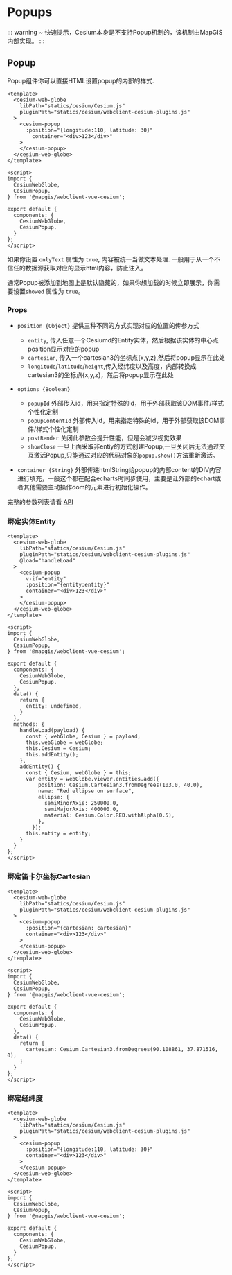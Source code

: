 # Popups

::: warning 
~ 快速提示，Cesium本身是不支持Popup机制的，该机制由MapGIS内部实现。
:::

## Popup

Popup组件你可以直接HTML设置popup的内部的样式.

```vue
<template>
  <cesium-web-globe
    libPath="statics/cesium/Cesium.js"
    pluginPath="statics/cesium/webclient-cesium-plugins.js"
  >
    <cesium-popup 
      :position="{longitude:110, latitude: 30}"
        container="<div>123</div>"
    >
    </cesium-popup>
  </cesium-web-globe>
</template>

<script>
import {
  CesiumWebGlobe,
  CesiumPopup,
} from '@mapgis/webclient-vue-cesium';

export default {
  components: {
    CesiumWebGlobe,
    CesiumPopup,
  }
};
</script>
```

如果你设置 `onlyText` 属性为 `true`, 内容被统一当做文本处理. 一般用于从一个不信任的数据源获取对应的显示html内容，防止注入。

通常Popup被添加到地图上是默认隐藏的，如果你想加载的时候立即展示，你需要设置`showed` 属性为 `true`。

### Props

- `position {Object}` 提供三种不同的方式实现对应的位置的传参方式
  - `entity`, 传入任意一个Cesiumd的Entity实体，然后根据该实体的中心点position显示对应的popup
  - `cartesian`, 传入一个cartesian3的坐标点{x,y,z},然后将popup显示在此处
  - `longitude`/`latitude`/`height`,传入经纬度以及高度，内部转换成cartesian3的坐标点{x,y,z}，然后将popup显示在此处
- `options {Boolean}` 
  - `popupId` 外部传入id，用来指定特殊的id，用于外部获取该DOM事件/样式个性化定制
  - `popupContentId` 外部传入id，用来指定特殊的id，用于外部获取该DOM事件/样式个性化定制
  - `postRender` 关闭此参数会提升性能，但是会减少视觉效果
  - `showClose` 一旦上面采取非entiy的方式创建Popup,一旦关闭后无法通过交互激活Popup,只能通过对应的代码对象的`popup.show()`方法重新激活。

- `container {String}` 外部传递htmlString给popup的内部content的DIV内容进行填充，一般这个都在配合echarts时同步使用，主要是让外部的echart或者其他需要主动操作dom的元素进行初始化操作。

完整的参数列表请看 [API](/api/popup.md#props)

### 绑定实体Entity

```vue
<template>
  <cesium-web-globe
    libPath="statics/cesium/Cesium.js"
    pluginPath="statics/cesium/webclient-cesium-plugins.js"
    @load="handleLoad"
  >
    <cesium-popup
      v-if="entity"
      :position="{entity:entity}"
      container="<div>123</div>"
    >
    </cesium-popup>
  </cesium-web-globe>
</template>

<script>
import {
  CesiumWebGlobe,
  CesiumPopup,
} from '@mapgis/webclient-vue-cesium';

export default {
  components: {
    CesiumWebGlobe,
    CesiumPopup,
  },
  data() {
    return {
      entity: undefined,
    }
  },
  methods: {
    handleLoad(payload) {
      const { webGlobe, Cesium } = payload;
      this.webGlobe = webGlobe;
      this.Cesium = Cesium;
      this.addEntity();
    },
    addEntity() {
      const { Cesium, webGlobe } = this;
      var entity = webGlobe.viewer.entities.add({
          position: Cesium.Cartesian3.fromDegrees(103.0, 40.0),
          name: "Red ellipse on surface",
          ellipse: {
            semiMinorAxis: 250000.0,
            semiMajorAxis: 400000.0,
            material: Cesium.Color.RED.withAlpha(0.5),
          },
        });
      this.entity = entity;
    }
  }
};
</script>
```

### 绑定笛卡尔坐标Cartesian
```vue
<template>
  <cesium-web-globe
    libPath="statics/cesium/Cesium.js"
    pluginPath="statics/cesium/webclient-cesium-plugins.js"
  >
    <cesium-popup 
      :position="{cartesian: cartesian}"
      container="<div>123</div>"
    >
    </cesium-popup>
  </cesium-web-globe>
</template>

<script>
import {
  CesiumWebGlobe,
  CesiumPopup,
} from '@mapgis/webclient-vue-cesium';

export default {
  components: {
    CesiumWebGlobe,
    CesiumPopup,
  },
  data() {
    return {
      cartesian: Cesium.Cartesian3.fromDegrees(90.108861, 37.871516, 0);
    }
  }
};
</script>
```

### 绑定经纬度
```vue
<template>
  <cesium-web-globe
    libPath="statics/cesium/Cesium.js"
    pluginPath="statics/cesium/webclient-cesium-plugins.js"
  >
    <cesium-popup 
      :position="{longitude:110, latitude: 30}"
      container="<div>123</div>"
    >
    </cesium-popup>
  </cesium-web-globe>
</template>

<script>
import {
  CesiumWebGlobe,
  CesiumPopup,
} from '@mapgis/webclient-vue-cesium';

export default {
  components: {
    CesiumWebGlobe,
    CesiumPopup,
  }
};
</script>
```

